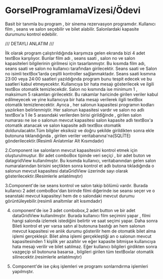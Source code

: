 # GorselProgramlamaVizesi/Ödevi

Basit bir tanımla bu program , bir sinema rezervasyon programıdır. Kullanıcı film , seans ve salon seçebilir ve bilet alabilir. Salonlardaki kapasite durumunu kontrol edebilir.

/// DETAYLI ANLATIM ///

İlk olarak program çalıştırıldığında karşımıza gelen ekranda bizi 4 adet textBox karşılıyor. Bunlar film adı , seans saati , salon no ve salon kapasiteleri bilgilerinin girilmesi için tasarlanmıştır. Bu kısımda film adı, seans saati ve salon no kullanıcı tarafından girilecektir. Seans saati ve Salon no isimli textBox'larda çeşitli kontroller sağlanmaktadır. Seans saati kısmına 23:00 veya 24:00 saatleri yazıldığında program bunu tespit edecek ve bu saatleri kabul etmeyecektır. Kullanıcıya bir hata mesajı gösterilecek ve ilgili textBox otomatik temizlecekdir. Salon no kısmında ise minimum 1 , maksimum 5 rakamları girilecektir. Bu rakamlar haricinde girilen veriler kabul edilmeyecek ve yine kullanıcıya bir hata mesajı verilerek ilgili textBox otomatik temizlenecektir. Ayrıca , her salonun kapasitesi programın kodları yazılırken belirlenmiştir. Her salonun kapasitesi vardır ve salon no adlı textBox'a 1 ile 5 arasındaki verilerden birisi girildiğinde , girilen salon numarası ne ise o salonun mevcut kapasitesi salon kapasite adlı textBox'a otomatik atanacak ve salon kapasite adlı textBox otomatik doldurulacaktır.Tüm bilgiler eksiksiz ve doğru şekilde girildikten sonra ekle butonuna tıklandığında , girilen veriler veritabanına'na(SQLİTE) gönderilecektir.(Resimli Anlatımlar Alt Kısımdadır)

2.Component ise salonların mevcut kapasitesini kontrol etmek için oluşturulmuştur. Bir adet comboBox tipinde veri seçiçi , bir adet buton ve datagridView kullanılmıştır. Bu kısımda kullanıcı, veritabanından gelen salon numaralarından birisini seçtikten sonra kontrol et adlı butona tıkladığında o salonun mevcut kapasitesi dataGridView üzerinde sayı olarak gösterilecektir.(Resimlerle anlatılmıştır)

3.Component'de ise seans kontrol ve salon takip bölümü vardır. Burada kullanıcı 2 adet comboBox'dan birinde filmi diğerinde ise seansı seçer ve o seanstaki mevcut kapasiteyi hem de o salondaki mevcut durumu görüntüleyebilir.(resimli analtımlar alt kısımdadır)

4. component'de ise 3 adet combobox,2 adet button ve bir adet dataGridView kullanılmıştır. Burada kullanıcı film seçimini yapar , filmi hangi salonda izlemek istediğini belirtir ve saat seçimi yapar. Daha sonra Bileti kontrol et yer varsa satın al butonuna bastığı an hem salonun mevcut kapasitesi ve anlık durumu gösterilir hem de otomatik bilet alma işlemi gerçekleşir. Bilet alma işlemi gerçekleştiği an o salonun mevcut kapasitesinden 1 kişilik yer azaltılır ve eğer kapasite bitmişse kullanıcıya hata mesajı verilir ve bilet satılmaz. Eğer kullanıcı bilgileri girdikten sonra vazgeçip sil butonuna basarsa , bilgileri girilen tüm textBoxlar otomatik silinecektir.(resimlerle anlatılmıştır)

5. Component'de ise çıkış işlemleri ve programı sonlarndırma işlemleri yapılmıştır.



